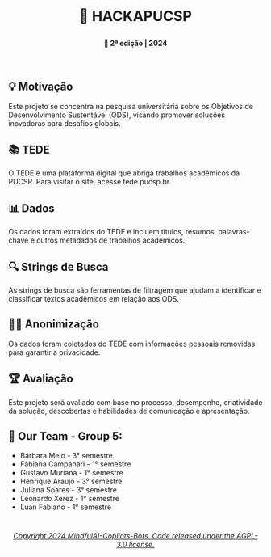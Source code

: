 <br>
 
 #  <p align="center"> 🎉 HACKAPUCSP
 #### <p align="center"> 📅 2ª edição | 2024

<br>

## 💡 Motivação
Este projeto se concentra na pesquisa universitária sobre os Objetivos de Desenvolvimento Sustentável (ODS), visando promover soluções inovadoras para desafios globais.


## 📚 TEDE
O TEDE é uma plataforma digital que abriga trabalhos acadêmicos da PUCSP. Para visitar o site, acesse tede.pucsp.br.

## 📊 Dados
Os dados foram extraídos do TEDE e incluem títulos, resumos, palavras-chave e outros metadados de trabalhos acadêmicos.

## 🔍 Strings de Busca
As strings de busca são ferramentas de filtragem que ajudam a identificar e classificar textos acadêmicos em relação aos ODS.

## 🕵️‍♀️ Anonimização
Os dados foram coletados do TEDE com informações pessoais removidas para garantir a privacidade.

## 🏆 Avaliação
Este projeto será avaliado com base no processo, desempenho, criatividade da solução, descobertas e habilidades de comunicação e apresentação.


## 👥 Our Team - Group 5:

- Bárbara Melo - 3° semestre
- Fabiana Campanari - 1° semestre
- Gustavo Muriana - 1° semestre
- Henrique Araujo - 3° semestre
- Juliana Soares - 3° semestre
- Leonardo Xerez - 1° semestre
- Luan Fabiano - 1° semestre











#

###### <p align="center"> [Copyright 2024 MindfulAI-Copilots-Bots. Code released under the  AGPL-3.0 license.](https://github.com/MindfulAI-Copilots-Bots/HACKAPUCSP/blob/1f52fe3745392c0454d03ab7162670d9b09361bf/LICENSE)
